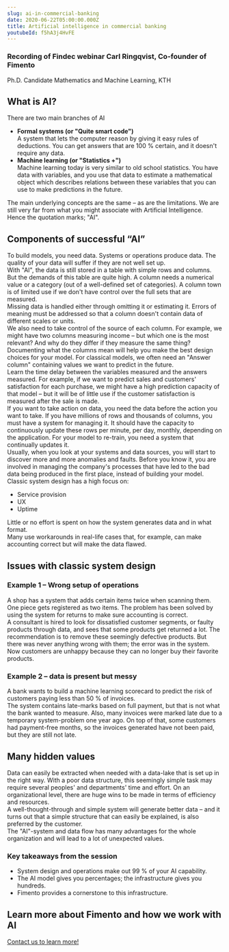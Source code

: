 ```yaml
---
slug: ai-in-commercial-banking
date: 2020-06-22T05:00:00.000Z
title: Artificial intelligence in commercial banking
youtubeId: f5hA3j4HvFE
---
```

### Recording of Findec webinar Carl Ringqvist, Co-founder of Fimento

Ph.D. Candidate Mathematics and Machine Learning, KTH

## What is AI?

There are two main branches of AI

* **Formal systems (or "Quite smart code")**\
  A system that lets the computer reason by giving it easy rules of deductions. You can get answers that are 100 % certain, and it doesn't require any data.
* **Machine learning (or "Statistics +")**\
  Machine learning today is very similar to old school statistics. You have data with variables, and you use that data to estimate a mathematical object which describes relations between these variables that you can use to make predictions in the future.

The main underlying concepts are the same – as are the limitations. We are still very far from what you might associate with Artificial Intelligence. Hence the quotation marks; "AI".

## Components of successful “AI”

To build models, you need data. Systems or operations produce data. The quality of your data will suffer if they are not well set up.\
With "AI", the data is still stored in a table with simple rows and columns. But the demands of this table are quite high. A column needs a numerical value or a category (out of a well-defined set of categories). A column town is of limited use if we don't have control over the full sets that are measured.\
Missing data is handled either through omitting it or estimating it. Errors of meaning must be addressed so that a column doesn't contain data of different scales or units.\
We also need to take control of the source of each column. For example, we might have two columns measuring income – but which one is the most relevant? And why do they differ if they measure the same thing?\
Documenting what the columns mean will help you make the best design choices for your model. For classical models, we often need an "Answer column" containing values we want to predict in the future.\
Learn the time delay between the variables measured and the answers measured. For example, if we want to predict sales and customers' satisfaction for each purchase, we might have a high prediction capacity of that model – but it will be of little use if the customer satisfaction is measured after the sale is made.\
If you want to take action on data, you need the data before the action you want to take. If you have millions of rows and thousands of columns, you must have a system for managing it. It should have the capacity to continuously update these rows per minute, per day, monthly, depending on the application. For your model to re-train, you need a system that continually updates it.\
Usually, when you look at your systems and data sources, you will start to discover more and more anomalies and faults. Before you know it, you are involved in managing the company's processes that have led to the bad data being produced in the first place, instead of building your model.\
Classic system design has a high focus on:

* Service provision
* UX
* Uptime

Little or no effort is spent on how the system generates data and in what format.\
Many use workarounds in real-life cases that, for example, can make accounting correct but will make the data flawed.

## Issues with classic system design

### Example 1 – Wrong setup of operations

A shop has a system that adds certain items twice when scanning them. One piece gets registered as two items. The problem has been solved by using the system for returns to make sure accounting is correct.\
A consultant is hired to look for dissatisfied customer segments, or faulty products through data, and sees that some products get returned a lot. The recommendation is to remove these seemingly defective products. But there was never anything wrong with them; the error was in the system. Now customers are unhappy because they can no longer buy their favorite products.

### Example 2 – data is present but messy

A bank wants to build a machine learning scorecard to predict the risk of customers paying less than 50 % of invoices.\
The system contains late-marks based on full payment, but that is not what the bank wanted to measure. Also, many invoices were marked late due to a temporary system-problem one year ago. On top of that, some customers had payment-free months, so the invoices generated have not been paid, but they are still not late.

## Many hidden values

Data can easily be extracted when needed with a data-lake that is set up in the right way. With a poor data structure, this seemingly simple task may require several peoples' and departments' time and effort. On an organizational level, there are huge wins to be made in terms of efficiency and resources.\
A well-thought-through and simple system will generate better data – and it turns out that a simple structure that can easily be explained, is also preferred by the customer.\
The "AI"-system and data flow has many advantages for the whole organization and will lead to a lot of unexpected values.

### Key takeaways from the session

* System design and operations make out 99 % of your AI capability.
* The AI model gives you percentages; the infrastructure gives you hundreds.
* Fimento provides a cornerstone to this infrastructure.

## Learn more about Fimento and how we work with AI

[Contact us to learn more!](https://fimento.com/#contact)